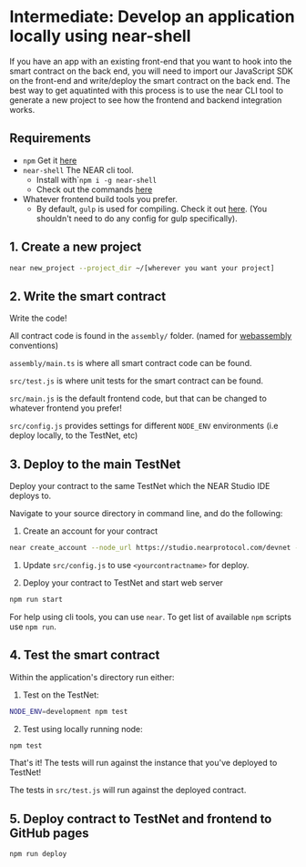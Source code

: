 # Intermediate: Develop an application locally using near-shell

If you have an app with an existing front-end that you want to hook into the smart contract on the back end, you will need to import our JavaScript SDK on the front-end and write/deploy the smart contract on the back end. The best way to get aquatinted with this process is to use the near CLI tool to generate a new project to see how the frontend and backend integration works.

## Requirements

* `npm` Get it [here](https://www.npmjs.com/get-npm)
* `near-shell`  The NEAR cli tool.
  * Install with\``npm i -g near-shell`
  * Check out the commands [here](https://github.com/nearprotocol/near-shell)
* Whatever frontend build tools you prefer. 
  * By default, `gulp` is used for compiling.  Check it out [here](https://gulpjs.com/). \(You shouldn't need to do any config for gulp specifically\).

## 1. Create a new project

```bash
near new_project --project_dir ~/[wherever you want your project]
```

## 2. Write the smart contract

Write the code!

All contract code is found in the `assembly/` folder. \(named for [webassembly](https://webassembly.org/) conventions\)

 `assembly/main.ts` is where all smart contract code can be found.

`src/test.js` is where unit tests for the smart contract can be found.

`src/main.js` is the default frontend code, but that can be changed to whatever frontend you prefer!

`src/config.js` provides settings for different `NODE_ENV` environments (i.e deploy locally, to the TestNet, etc)

## 3. Deploy to the main TestNet

Deploy your contract to the same TestNet which the NEAR Studio IDE deploys to.

Navigate to your source directory in command line, and do the following:

1. Create an account for your contract

```bash
near create_account --node_url https://studio.nearprotocol.com/devnet --account_id <yourcontractname>
```

1. Update `src/config.js` to use `<yourcontractname>` for deploy.

1. Deploy your contract to TestNet and start web server

```bash
npm run start
```

For help using cli tools, you can use `near`. To get list of available `npm` scripts use `npm run`.

## 4. Test the smart contract

Within the application's directory run either:

1. Test on the TestNet:

```bash
NODE_ENV=development npm test
```

2. Test using locally running node:

```bash
npm test
```

That's it! The tests will run against the instance that you've deployed to TestNet!

The tests in `src/test.js` will run against the deployed contract.

## 5. Deploy contract to TestNet and frontend to GitHub pages

```bash
npm run deploy
```
